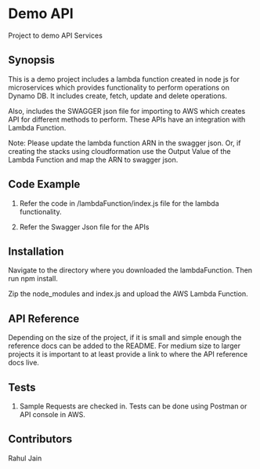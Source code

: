 # Demo API 
Project to demo API Services 

## Synopsis

This is a demo project includes a lambda function created in node js for microservices which provides functionality to perform operations on Dynamo DB. It includes create, fetch, update and delete operations.

Also, includes the SWAGGER json file for importing to AWS which creates API for different methods to perform. These APIs have an integration with Lambda Function. 

Note: Please update the lambda function ARN in the swagger json. Or, if creating the stacks using cloudformation use the Output Value of the Lambda Function and map the ARN to swagger json.


## Code Example

1. Refer the code in /lambdaFunction/index.js file for the lambda functionality. 

2. Refer the Swagger Json file for the APIs



## Installation

Navigate to the directory where you downloaded the lambdaFunction. Then run npm install.

Zip the node_modules and index.js and upload the AWS Lambda Function. 

## API Reference

Depending on the size of the project, if it is small and simple enough the reference docs can be added to the README. For medium size to larger projects it is important to at least provide a link to where the API reference docs live.

## Tests

1. Sample Requests are checked in.  Tests can be done using Postman or API console in AWS. 


## Contributors

Rahul Jain

